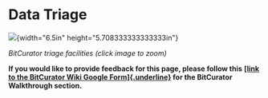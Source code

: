 # **Data Triage**

![](./media/image1.png){width="6.5in" height="5.708333333333333in"}

*BitCurator triage facilities (click image to zoom)*

**If you would like to provide feedback for this page, please follow
this** **[[link to the BitCurator Wiki Google
Form]{.underline}](https://docs.google.com/forms/d/e/1FAIpQLSfbGxcijN4d7OXzhZrKUoKBYrP3UV4X7XfVBf2DxHn-LBF8kQ/viewform?usp=sf_link)
for the BitCurator Walkthrough section.**
